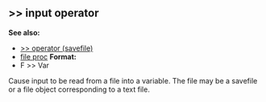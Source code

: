 ## \>\> input operator
**See also:**
*   [\>\> operator (savefile)](/ref/savefile/operator/%3e%3e.md) 
*   [file proc](/ref/proc/file.md) <!-- -->
**Format:**
*   F \>\> Var


Cause input to be read from a file into a variable. The file
may be a savefile or a file object corresponding to a text file.